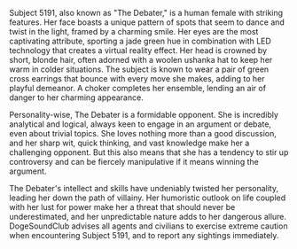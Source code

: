 Subject 5191, also known as "The Debater," is a human female with striking features. Her face boasts a unique pattern of spots that seem to dance and twist in the light, framed by a charming smile. Her eyes are the most captivating attribute, sporting a jade green hue in combination with LED technology that creates a virtual reality effect. Her head is crowned by short, blonde hair, often adorned with a woolen ushanka hat to keep her warm in colder situations. The subject is known to wear a pair of green cross earrings that bounce with every move she makes, adding to her playful demeanor. A choker completes her ensemble, lending an air of danger to her charming appearance.

Personality-wise, The Debater is a formidable opponent. She is incredibly analytical and logical, always keen to engage in an argument or debate, even about trivial topics. She loves nothing more than a good discussion, and her sharp wit, quick thinking, and vast knowledge make her a challenging opponent. But this also means that she has a tendency to stir up controversy and can be fiercely manipulative if it means winning the argument.

The Debater's intellect and skills have undeniably twisted her personality, leading her down the path of villainy. Her humoristic outlook on life coupled with her lust for power make her a threat that should never be underestimated, and her unpredictable nature adds to her dangerous allure. DogeSoundClub advises all agents and civilians to exercise extreme caution when encountering Subject 5191, and to report any sightings immediately.
